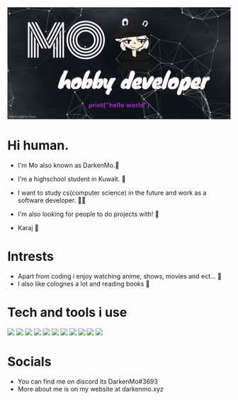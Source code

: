 <img src="assets/banner.png" allign="center" />

# Hi human.

- I'm Mo also known as DarkenMo.:wave:

- I'm a highschool student in Kuwait. :school:

- I want to study cs(computer science) in the future and work as a software developer. :student:

- I'm also looking for people to do projects with! :handshake:

- Karaj :handshake:

# Intrests
- Apart from coding i enjoy watching anime, shows, movies and ect... :movie_camera:
- I also like colognes a lot and reading books :book:

# Tech and tools i use
![](https://img.shields.io/badge/Editor-VSC-informational?style=flat&logo=Visual-Studio-Code&logoColor=white&color=2bbc8a)
![](https://img.shields.io/badge/OS-Windows-informational?style=flat&logo=Windows&logoColor=white&color=2bbc8a)
![](https://img.shields.io/badge/OS-Linux-informational?style=flat&logo=Linux&logoColor=white&color=2bbc8a)
![](https://img.shields.io/badge/Code-Python-informational?style=flat&logo=Python&logoColor=white&color=2bbc8a)
![](https://img.shields.io/badge/Code-Javascript-informational?style=flat&logo=<JavaScript&logoColor=white&color=2bbc8a)
![](https://img.shields.io/badge/Code-Html/Css-informational?style=flat&logo=HTML5&logoColor=white&color=2bbc8a)
![](https://img.shields.io/badge/Hosting-null-informational?style=flat&color=red)
![](https://img.shields.io/badge/Tool-Django-informational?style=flat&logo=Django&logoColor=white&color=2bbc8a)
![](https://img.shields.io/badge/Tool-Docker-informational?style=flat&logo=Docker&logoColor=white&color=2bbc8a)
![](https://img.shields.io/badge/Tool-React-informational?style=flat&logo=React&logoColor=white&color=2bbc8a)
![](https://img.shields.io/badge/Tool-MySQL-informational?style=flat&logo=MySQL&logoColor=white&color=2bbc8a)


# Socials
- You can find me on discord its DarkenMo#3693
- More about me is on my website at darkenmo.xyz
